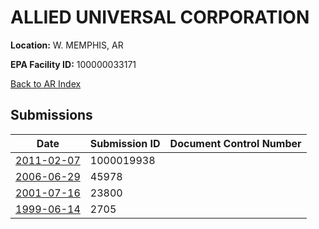 # ALLIED UNIVERSAL CORPORATION

**Location:** W. MEMPHIS, AR

**EPA Facility ID:** 100000033171

[Back to AR Index](../../index.md)

## Submissions

| Date | Submission ID | Document Control Number |
|------|--------------|-------------------------|
| [2011-02-07](submissions/1000019938.md) | 1000019938 |  |
| [2006-06-29](submissions/45978.md) | 45978 |  |
| [2001-07-16](submissions/23800.md) | 23800 |  |
| [1999-06-14](submissions/2705.md) | 2705 |  |

